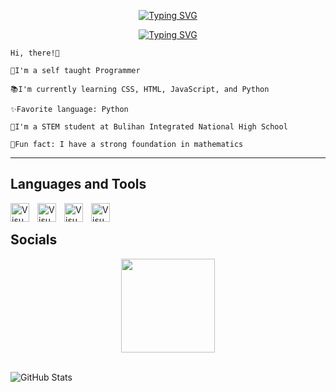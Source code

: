 <p align="center">
  <a href="https://github.com/wiesu"><img src="https://readme-typing-svg.demolab.com?font=Fira+Code&size=35&pause=2500&center=true&vCenter=true&repeat=false&random=false&width=435&lines=Ralph+Dela+Cruz" alt="Typing SVG" /></a>
</p>

<p align="center">
  <a href="https://github.com/wiesu)"><img src="https://readme-typing-svg.demolab.com?font=Fira+Code&size=27&pause=2500&center=true&repeat=false&random=false&width=440&lines=Aspiring+Software++Engineer+" alt="Typing SVG" /></a>
</p>

```
Hi, there!👋

🫡I'm a self taught Programmer

📚I'm currently learning CSS, HTML, JavaScript, and Python

✨Favorite language: Python

🏫I'm a STEM student at Bulihan Integrated National High School

🤗Fun fact: I have a strong foundation in mathematics
```
---
## Languages and Tools

<img align="left" alt="Visual Studio Code" width="30px" src="https://cdn.jsdelivr.net/gh/devicons/devicon@latest/icons/python/python-original.svg" style="padding-right:10px;" />
<img align="left" alt="Visual Studio Code" width="30px" src="https://cdn.jsdelivr.net/gh/devicons/devicon@latest/icons/javascript/javascript-original.svg" style="padding-right:10px;" />
<img align="left" alt="Visual Studio Code" width="30px" src="https://cdn.jsdelivr.net/gh/devicons/devicon@latest/icons/html5/html5-original.svg" style="padding-right:10px;" />
<img align="left" alt="Visual Studio Code" width="30px" src="https://cdn.jsdelivr.net/gh/devicons/devicon@latest/icons/css3/css3-original.svg" style="padding-right:10px;" />
<br/>

## Socials

<div align="center">
  <a href="https://www.instagram.com/wiesu_">
    <img width="150px" src="https://img.shields.io/badge/Instagram-%23E4405F?style=flat&logo=Instagram&logoColor=%23ffffff" />
  </a>
</div>
<br>



![GitHub Stats](https://github-readme-stats.vercel.app/api?username=wiesu&theme=default&show_icons=true&hide_border=true&count_private=true)
